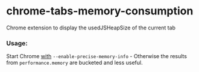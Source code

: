 # chrome-tabs-memory-consumption
Chrome extension to display the usedJSHeapSize of the current tab

### Usage:

Start Chrome [with](http://www.chromium.org/developers/how-tos/run-chromium-with-flags) `--enable-precise-memory-info`
    - Otherwise the results from `performance.memory` are bucketed and less useful.